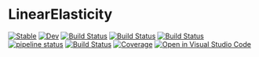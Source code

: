 # LinearElasticity

[![Stable](https://img.shields.io/badge/docs-stable-blue.svg)](https://MineralsCloud.github.io/LinearElasticity.jl/stable)
[![Dev](https://img.shields.io/badge/docs-dev-blue.svg)](https://MineralsCloud.github.io/LinearElasticity.jl/dev)
[![Build Status](https://github.com/MineralsCloud/LinearElasticity.jl/workflows/CI/badge.svg)](https://github.com/MineralsCloud/LinearElasticity.jl/actions)
[![Build Status](https://ci.appveyor.com/api/projects/status/github/MineralsCloud/LinearElasticity.jl?svg=true)](https://ci.appveyor.com/project/singularitti/LinearElasticity-jl)
[![Build Status](https://cloud.drone.io/api/badges/MineralsCloud/LinearElasticity.jl/status.svg)](https://cloud.drone.io/MineralsCloud/LinearElasticity.jl)
[![pipeline status](https://gitlab.com/singularitti/LinearElasticity.jl/badges/master/pipeline.svg)](https://gitlab.com/singularitti/LinearElasticity.jl/-/pipelines)
[![Build Status](https://api.cirrus-ci.com/github/MineralsCloud/LinearElasticity.jl.svg)](https://cirrus-ci.com/github/MineralsCloud/LinearElasticity.jl)
[![Coverage](https://codecov.io/gh/MineralsCloud/LinearElasticity.jl/branch/master/graph/badge.svg)](https://codecov.io/gh/MineralsCloud/LinearElasticity.jl)
[![Open in Visual Studio Code](https://open.vscode.dev/badges/open-in-vscode.svg)](https://open.vscode.dev/organization/repository)
